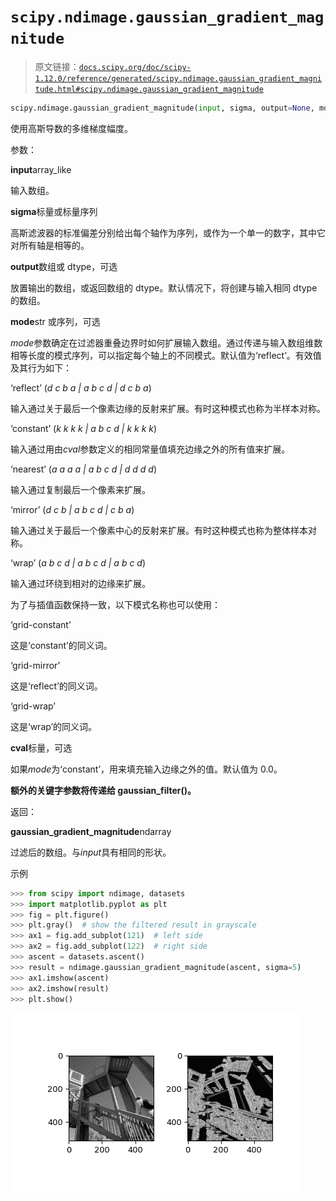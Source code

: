 # `scipy.ndimage.gaussian_gradient_magnitude`

> 原文链接：[`docs.scipy.org/doc/scipy-1.12.0/reference/generated/scipy.ndimage.gaussian_gradient_magnitude.html#scipy.ndimage.gaussian_gradient_magnitude`](https://docs.scipy.org/doc/scipy-1.12.0/reference/generated/scipy.ndimage.gaussian_gradient_magnitude.html#scipy.ndimage.gaussian_gradient_magnitude)

```py
scipy.ndimage.gaussian_gradient_magnitude(input, sigma, output=None, mode='reflect', cval=0.0, **kwargs)
```

使用高斯导数的多维梯度幅度。

参数：

**input**array_like

输入数组。

**sigma**标量或标量序列

高斯滤波器的标准偏差分别给出每个轴作为序列，或作为一个单一的数字，其中它对所有轴是相等的。

**output**数组或 dtype，可选

放置输出的数组，或返回数组的 dtype。默认情况下，将创建与输入相同 dtype 的数组。

**mode**str 或序列，可选

*mode*参数确定在过滤器重叠边界时如何扩展输入数组。通过传递与输入数组维数相等长度的模式序列，可以指定每个轴上的不同模式。默认值为‘reflect’。有效值及其行为如下：

‘reflect’ (*d c b a | a b c d | d c b a*)

输入通过关于最后一个像素边缘的反射来扩展。有时这种模式也称为半样本对称。

‘constant’ (*k k k k | a b c d | k k k k*)

输入通过用由*cval*参数定义的相同常量值填充边缘之外的所有值来扩展。

‘nearest’ (*a a a a | a b c d | d d d d*)

输入通过复制最后一个像素来扩展。

‘mirror’ (*d c b | a b c d | c b a*)

输入通过关于最后一个像素中心的反射来扩展。有时这种模式也称为整体样本对称。

‘wrap’ (*a b c d | a b c d | a b c d*)

输入通过环绕到相对的边缘来扩展。

为了与插值函数保持一致，以下模式名称也可以使用：

‘grid-constant’

这是‘constant’的同义词。

‘grid-mirror’

这是‘reflect’的同义词。

‘grid-wrap’

这是‘wrap’的同义词。

**cval**标量，可选

如果*mode*为‘constant’，用来填充输入边缘之外的值。默认值为 0.0。

**额外的关键字参数将传递给 gaussian_filter()。**

返回：

**gaussian_gradient_magnitude**ndarray

过滤后的数组。与*input*具有相同的形状。

示例

```py
>>> from scipy import ndimage, datasets
>>> import matplotlib.pyplot as plt
>>> fig = plt.figure()
>>> plt.gray()  # show the filtered result in grayscale
>>> ax1 = fig.add_subplot(121)  # left side
>>> ax2 = fig.add_subplot(122)  # right side
>>> ascent = datasets.ascent()
>>> result = ndimage.gaussian_gradient_magnitude(ascent, sigma=5)
>>> ax1.imshow(ascent)
>>> ax2.imshow(result)
>>> plt.show() 
```

![../../_images/scipy-ndimage-gaussian_gradient_magnitude-1.png](img/569c8dc039e4835b74f34fc897e17cf3.png)
